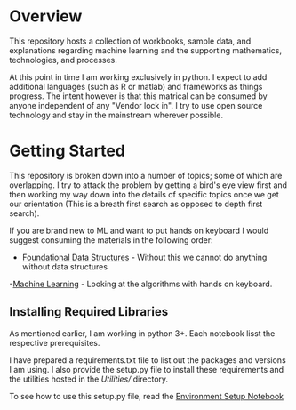 # Overview
This repository hosts a collection of workbooks, sample data, and explanations regarding machine learning and the supporting mathematics, technologies, and processes.

At this point in time I am working exclusively in python. I expect to add additional languages (such as R or matlab) and frameworks as things progress. The intent however is that this matrical can be consumed by anyone independent of any "Vendor lock in". I try to use open source technology and stay in the mainstream wherever possible.

# Getting Started
This repository is broken down into a number of topics; some of which are overlapping. I try to attack the problem by getting a bird's eye view first and then working my way down into the details of specific topics once we get our orientation (This is a breath first search as opposed to depth first search).

If you are brand new to ML and want to put hands on keyboard I would suggest consuming the materials in the following order:
- [Foundational Data Structures](Data%20Engineering/Foundational%20Data%20Structures/Introduction%20To%20Python%20Data%20Structures%20For%20Data%20Science.ipynb) - Without this we cannot do anything without data structures

-[Machine Learning]() - Looking at the algorithms with hands on keyboard.

## Installing Required Libraries

As mentioned earlier, I am working in python 3+. Each notebook lisst the respective prerequisites.

I have prepared a requirements.txt file to list out the packages and versions I am using. I also provide the setup.py file to install these requirements and the utilities hosted in the *Utilities/* directory.

To see how to use this setup.py file, read the [Environment Setup Notebook](EnvironmentSetup.ipynb)


